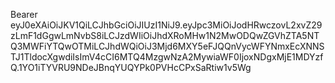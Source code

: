 Bearer eyJ0eXAiOiJKV1QiLCJhbGciOiJIUzI1NiJ9.eyJpc3MiOiJodHRwczovL2xvZ29zLmF1dGgwLmNvbS8iLCJzdWIiOiJhdXRoMHw1N2MwODQwZGVhZTA5NTQ3MWFiYTQwOTMiLCJhdWQiOiJ3Mjd6MXY5eFJQQnVycWFYNmxEcXNNSTJ1TldocXgwdiIsImV4cCI6MTQ4MzgwNzA2MywiaWF0IjoxNDgxMjE1MDYzfQ.1YO1iTYVRU9NDeJBnqYUQYPk0PVHcCPxSaRtiw1v5Wg